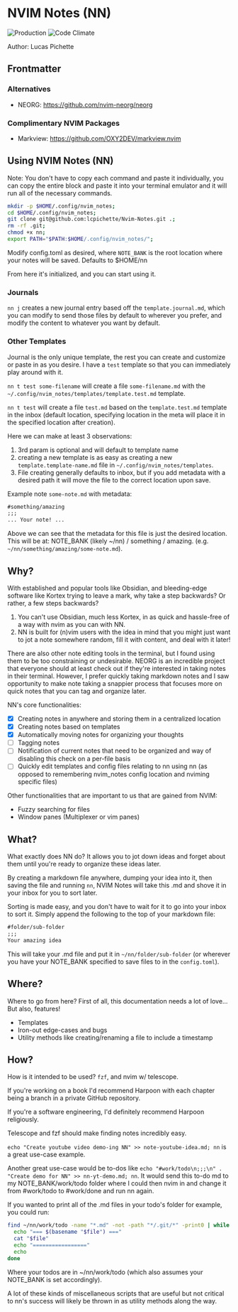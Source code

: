 # NVIM Notes (NN)

![Production](https://github.com/GoldFoxDev/Nvim-Notes/actions/workflows/haskell.yml/badge.svg)
![Code Climate](https://codeclimate.com/github/GoldFoxDev/Nvim-Notes/badges/gpa.svg)

Author: Lucas Pichette

## Frontmatter

### Alternatives

- NEORG: https://github.com/nvim-neorg/neorg

### Complimentary NVIM Packages

- Markview: https://github.com/OXY2DEV/markview.nvim

## Using NVIM Notes (NN)

Note: You don't have to copy each command and paste it individually, you can copy the entire block and paste it into your terminal emulator and it will run all of the necessary commands.

```bash
mkdir -p $HOME/.config/nvim_notes;
cd $HOME/.config/nvim_notes;
git clone git@github.com:lcpichette/Nvim-Notes.git .;
rm -rf .git;
chmod +x nn;
export PATH="$PATH:$HOME/.config/nvim_notes/";
```

Modify config.toml as desired, where `NOTE_BANK` is the root location where your notes will be saved. Defaults to $HOME/nn

From here it's initialized, and you can start using it.

### Journals

`nn j` creates a new journal entry based off the `template.journal.md`, which you can modify to send those files by default to wherever you prefer, and modify the content to whatever you want by default.

### Other Templates

Journal is the only unique template, the rest you can create and customize or paste in as you desire. I have a `test` template so that you can immediately play around with it.

`nn t test some-filename` will create a file `some-filename.md` with the `~/.config/nvim_notes/templates/template.test.md` template.

`nn t test` will create a file `test.md` based on the `template.test.md` template in the inbox (default location, specifying location in the meta will place it in the specified location after creation).

Here we can make at least 3 observations:

1. 3rd param <filename> is optional and will default to template name
2. creating a new template is as easy as creating a new `template.template-name.md` file in `~/.config/nvim_notes/templates`.
3. File creating generally defaults to inbox, but if you add metadata with a desired path it will move the file to the correct location upon save.

Example note `some-note.md` with metadata:

```markdown
#something/amazing
;;;
... Your note! ...
```

Above we can see that the metadata for this file is just the desired location. This will be at: NOTE_BANK (likely ~/nn) / something / amazing. (e.g. `~/nn/something/amazing/some-note.md`).

## Why?

With established and popular tools like Obsidian, and bleeding-edge software like Kortex trying to leave a mark, why take a step backwards? Or rather, a few steps backwards?

1. You can't use Obsidian, much less Kortex, in as quick and hassle-free of a way with nvim as you can with NN.
2. NN is built for (n)vim users with the idea in mind that you might just want to jot a note somewhere random, fill it with content, and deal with it later!

There are also other note editing tools in the terminal, but I found using them to be too constraining or undesirable. NEORG is an incredible project that everyone should at least check out if they're interested in taking notes in their terminal. However, I prefer quickly taking markdown notes and I saw opportunity to make note taking a snappier process that focuses more on quick notes that you can tag and organize later.

NN's core functionalities:

- [x] Creating notes in anywhere and storing them in a centralized location
- [x] Creating notes based on templates
- [x] Automatically moving notes for organizing your thoughts
- [ ] Tagging notes
- [ ] Notification of current notes that need to be organized and way of disabling this check on a per-file basis
- [ ] Quickly edit templates and config files relating to nn using nn (as opposed to remembering nvim_notes config location and nviming specific files)

Other functionalities that are important to us that are gained from NVIM:

- Fuzzy searching for files
- Window panes (Multiplexer or vim panes)

## What?

What exactly does NN do? It allows you to jot down ideas and forget about them until you're ready to organize these ideas later.

By creating a markdown file anywhere, dumping your idea into it, then saving the file and running `nn`, NVIM Notes will take this .md and shove it in your inbox for you to sort later.

Sorting is made easy, and you don't have to wait for it to go into your inbox to sort it. Simply append the following to the top of your markdown file:

```markdown
#folder/sub-folder
;;;
Your amazing idea
```

This will take your .md file and put it in `~/nn/folder/sub-folder` (or wherever you have your NOTE_BANK specified to save files to in the `config.toml`).

## Where?

Where to go from here? First of all, this documentation needs a lot of love... But also, features!

- Templates
- Iron-out edge-cases and bugs
- Utility methods like creating/renaming a file to include a timestamp

## How?

How is it intended to be used? `fzf`, and nvim w/ telescope.

If you're working on a book I'd recommend Harpoon with each chapter being a branch in a private GitHub repository.

If you're a software engineering, I'd definitely recommend Harpoon religiously.

Telescope and fzf should make finding notes incredibly easy.

`echo "Create youtube video demo-ing NN" >> note-youtube-idea.md; nn` is a great use-case example.

Another great use-case would be to-dos like `echo "#work/todo\n;;;\n" . "Create demo for NN" >> nn-yt-demo.md; nn`. It would send this to-do md to my NOTE_BANK/work/todo folder where I could then nvim in and change it from #work/todo to #work/done and run nn again.

If you wanted to print all of the .md files in your todo's folder for example, you could run:

```bash
find ~/nn/work/todo -name "*.md" -not -path "*/.git/*" -print0 | while IFS= read -r -d '' file; do
  echo "=== $(basename "$file") ==="
  cat "$file"
  echo "================="
  echo
done
```

Where your todos are in ~/nn/work/todo (which also assumes your NOTE_BANK is set accordingly).

A lot of these kinds of miscellaneous scripts that are useful but not critical to nn's success will likely be thrown in as utility methods along the way.
